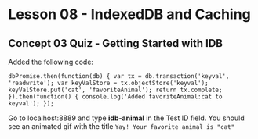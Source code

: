 # Lesson 08 - IndexedDB and Caching

## Concept 03 Quiz - Getting Started with IDB

Added the following code:

`dbPromise.then(function(db) {
  var tx = db.transaction('keyval', 'readwrite');
  var keyValStore = tx.objectStore('keyval');
  keyValStore.put('cat', 'favoriteAnimal');
  return tx.complete;
}).then(function() {
  console.log('Added favoriteAnimal:cat to keyval');
});`

Go to localhost:8889 and type **idb-animal** in the Test ID field.
You should see an animated gif with the title `Yay! Your favorite animal is "cat"`